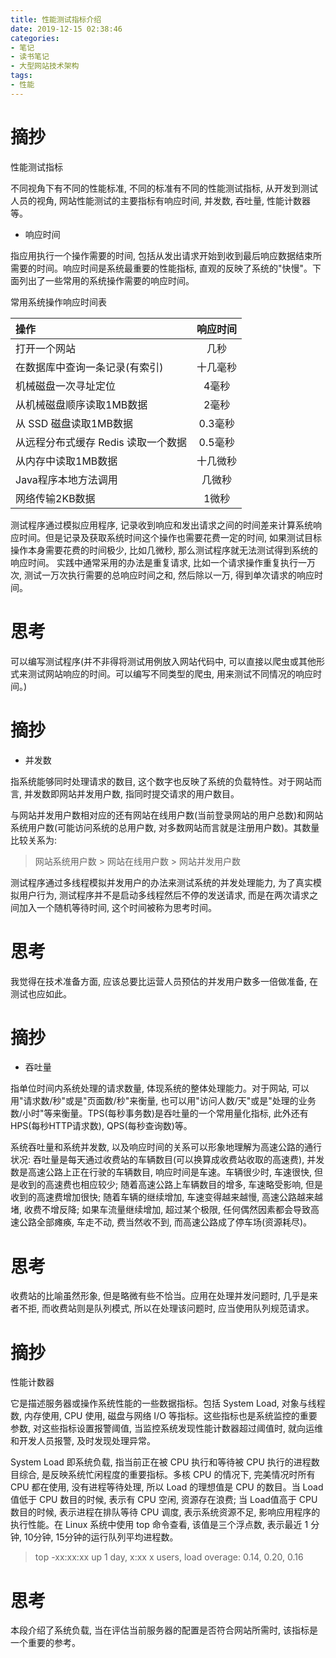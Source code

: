 ```yaml
---
title: 性能测试指标介绍
date: 2019-12-15 02:38:46
categories:
- 笔记
- 读书笔记
- 大型网站技术架构
tags:
- 性能
---
```


# 摘抄

性能测试指标

不同视角下有不同的性能标准, 不同的标准有不同的性能测试指标, 从开发到测试人员的视角, 网站性能测试的主要指标有响应时间, 并发数, 吞吐量, 性能计数器等。

* 响应时间

指应用执行一个操作需要的时间, 包括从发出请求开始到收到最后响应数据结束所需要的时间。响应时间是系统最重要的性能指标, 直观的反映了系统的"快慢"。下面列出了一些常用的系统操作需要的响应时间。

<!--more-->

常用系统操作响应时间表

| 操作 | 响应时间 |
| :--- | :------: |
| 打开一个网站 | 几秒 |
| 在数据库中查询一条记录(有索引) | 十几毫秒 |
| 机械磁盘一次寻址定位 | 4毫秒 |
| 从机械磁盘顺序读取1MB数据 | 2毫秒 |
| 从 SSD 磁盘读取1MB数据 | 0.3毫秒 |
| 从远程分布式缓存 Redis 读取一个数据 | 0.5毫秒 |
| 从内存中读取1MB数据 | 十几微秒 |
| Java程序本地方法调用 | 几微秒 |
| 网络传输2KB数据 | 1微秒 |

测试程序通过模拟应用程序, 记录收到响应和发出请求之间的时间差来计算系统响应时间。但是记录及获取系统时间这个操作也需要花费一定的时间, 如果测试目标操作本身需要花费的时间极少, 比如几微秒, 那么测试程序就无法测试得到系统的响应时间。
实践中通常采用的办法是重复请求, 比如一个请求操作重复执行一万次, 测试一万次执行需要的总响应时间之和, 然后除以一万, 得到单次请求的响应时间。

# 思考

可以编写测试程序(并不非得将测试用例放入网站代码中, 可以直接以爬虫或其他形式来测试网站响应的时间。可以编写不同类型的爬虫, 用来测试不同情况的响应时间。)

# 摘抄

* 并发数

指系统能够同时处理请求的数目, 这个数字也反映了系统的负载特性。对于网站而言, 并发数即网站并发用户数, 指同时提交请求的用户数目。

与网站并发用户数相对应的还有网站在线用户数(当前登录网站的用户总数)和网站系统用户数(可能访问系统的总用户数, 对多数网站而言就是注册用户数)。其数量比较关系为:

> 网站系统用户数 > 网站在线用户数 > 网站并发用户数

测试程序通过多线程模拟并发用户的办法来测试系统的并发处理能力, 为了真实模拟用户行为, 测试程序并不是启动多线程然后不停的发送请求, 而是在两次请求之间加入一个随机等待时间, 这个时间被称为思考时间。

# 思考

我觉得在技术准备方面, 应该总要比运营人员预估的并发用户数多一倍做准备, 在测试也应如此。

# 摘抄

* 吞吐量

指单位时间内系统处理的请求数量, 体现系统的整体处理能力。对于网站, 可以用"请求数/秒"或是"页面数/秒"来衡量, 也可以用"访问人数/天"或是"处理的业务数/小时"等来衡量。TPS(每秒事务数)是吞吐量的一个常用量化指标, 此外还有HPS(每秒HTTP请求数), QPS(每秒查询数)等。

系统吞吐量和系统并发数, 以及响应时间的关系可以形象地理解为高速公路的通行状况: 吞吐量是每天通过收费站的车辆数目(可以换算成收费站收取的高速费), 并发数是高速公路上正在行驶的车辆数目, 响应时间是车速。车辆很少时, 车速很快, 但是收到的高速费也相应较少; 随着高速公路上车辆数目的增多, 车速略受影响, 但是收到的高速费增加很快; 随着车辆的继续增加, 车速变得越来越慢, 高速公路越来越堵, 收费不增反降; 如果车流量继续增加, 超过某个极限, 任何偶然因素都会导致高速公路全部瘫痪, 车走不动, 费当然收不到, 而高速公路成了停车场(资源耗尽)。

# 思考

收费站的比喻虽然形象, 但是略微有些不恰当。应用在处理并发问题时, 几乎是来者不拒, 而收费站则是队列模式, 所以在处理该问题时, 应当使用队列规范请求。

# 摘抄

性能计数器

它是描述服务器或操作系统性能的一些数据指标。包括 System Load, 对象与线程数, 内存使用, CPU 使用, 磁盘与网络 I/O 等指标。这些指标也是系统监控的重要参数, 对这些指标设置报警阈值, 当监控系统发现性能计数器超过阈值时, 就向运维和开发人员报警, 及时发现处理异常。

System Load 即系统负载, 指当前正在被 CPU 执行和等待被 CPU 执行的进程数目综合, 是反映系统忙闲程度的重要指标。多核 CPU 的情况下, 完美情况时所有 CPU 都在使用, 没有进程等待处理, 所以 Load 的理想值是 CPU 的数目。当 Load 值低于 CPU 数目的时候, 表示有 CPU 空闲, 资源存在浪费; 当 Load值高于 CPU 数目的时候, 表示进程在排队等待 CPU 调度, 表示系统资源不足, 影响应用程序的执行性能。在 Linux 系统中使用 top 命令查看, 该值是三个浮点数, 表示最近 1 分钟, 10分钟, 15分钟的运行队列平均进程数。

> top -xx:xx:xx up 1 day, x:xx x users, load overage: 0.14, 0.20, 0.16

# 思考

本段介绍了系统负载, 当在评估当前服务器的配置是否符合网站所需时, 该指标是一个重要的参考。

